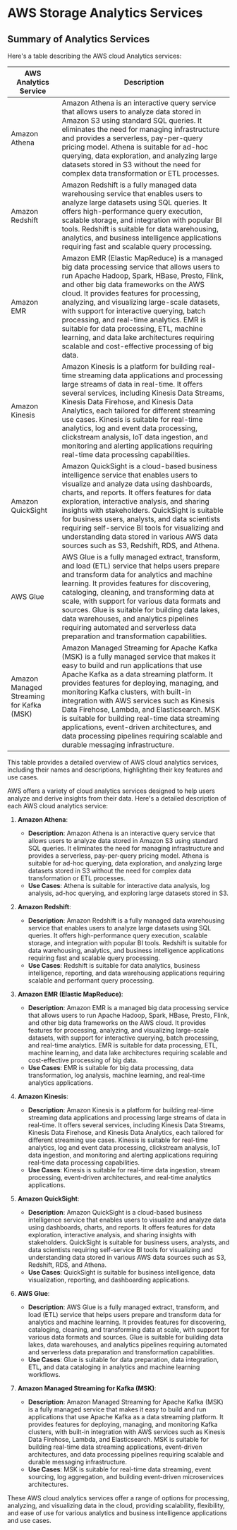 # AWS Storage Analytics Services

## Summary of Analytics Services

Here's a table describing the AWS cloud Analytics services:

| AWS Analytics Service   | Description                                                                                                                                                                                                                                                                                                                                                                                                                                                                                                                |
|-------------------------|----------------------------------------------------------------------------------------------------------------------------------------------------------------------------------------------------------------------------------------------------------------------------------------------------------------------------------------------------------------------------------------------------------------------------------------------------------------------------------------------------------------------------|
| Amazon Athena           | Amazon Athena is an interactive query service that allows users to analyze data stored in Amazon S3 using standard SQL queries. It eliminates the need for managing infrastructure and provides a serverless, pay-per-query pricing model. Athena is suitable for ad-hoc querying, data exploration, and analyzing large datasets stored in S3 without the need for complex data transformation or ETL processes.                                                                                                                                                                                                           |
| Amazon Redshift         | Amazon Redshift is a fully managed data warehousing service that enables users to analyze large datasets using SQL queries. It offers high-performance query execution, scalable storage, and integration with popular BI tools. Redshift is suitable for data warehousing, analytics, and business intelligence applications requiring fast and scalable query processing.                                                                                                                                                                                                                  |
| Amazon EMR             | Amazon EMR (Elastic MapReduce) is a managed big data processing service that allows users to run Apache Hadoop, Spark, HBase, Presto, Flink, and other big data frameworks on the AWS cloud. It provides features for processing, analyzing, and visualizing large-scale datasets, with support for interactive querying, batch processing, and real-time analytics. EMR is suitable for data processing, ETL, machine learning, and data lake architectures requiring scalable and cost-effective processing of big data.                                                                                                                    |
| Amazon Kinesis         | Amazon Kinesis is a platform for building real-time streaming data applications and processing large streams of data in real-time. It offers several services, including Kinesis Data Streams, Kinesis Data Firehose, and Kinesis Data Analytics, each tailored for different streaming use cases. Kinesis is suitable for real-time analytics, log and event data processing, clickstream analysis, IoT data ingestion, and monitoring and alerting applications requiring real-time data processing capabilities.                                                                                                              |
| Amazon QuickSight      | Amazon QuickSight is a cloud-based business intelligence service that enables users to visualize and analyze data using dashboards, charts, and reports. It offers features for data exploration, interactive analysis, and sharing insights with stakeholders. QuickSight is suitable for business users, analysts, and data scientists requiring self-service BI tools for visualizing and understanding data stored in various AWS data sources such as S3, Redshift, RDS, and Athena.                                                                                                                            |
| AWS Glue               | AWS Glue is a fully managed extract, transform, and load (ETL) service that helps users prepare and transform data for analytics and machine learning. It provides features for discovering, cataloging, cleaning, and transforming data at scale, with support for various data formats and sources. Glue is suitable for building data lakes, data warehouses, and analytics pipelines requiring automated and serverless data preparation and transformation capabilities.                                                                                                                                               |
| Amazon Managed Streaming for Kafka (MSK) | Amazon Managed Streaming for Apache Kafka (MSK) is a fully managed service that makes it easy to build and run applications that use Apache Kafka as a data streaming platform. It provides features for deploying, managing, and monitoring Kafka clusters, with built-in integration with AWS services such as Kinesis Data Firehose, Lambda, and Elasticsearch. MSK is suitable for building real-time data streaming applications, event-driven architectures, and data processing pipelines requiring scalable and durable messaging infrastructure.                                                                                                                                                             |

This table provides a detailed overview of AWS cloud analytics services, including their names and descriptions, highlighting their key features and use cases.

AWS offers a variety of cloud analytics services designed to help users analyze and derive insights from their data. Here's a detailed description of each AWS cloud analytics service:

1. **Amazon Athena**:
   - **Description**: Amazon Athena is an interactive query service that allows users to analyze data stored in Amazon S3 using standard SQL queries. It eliminates the need for managing infrastructure and provides a serverless, pay-per-query pricing model. Athena is suitable for ad-hoc querying, data exploration, and analyzing large datasets stored in S3 without the need for complex data transformation or ETL processes.
   - **Use Cases**: Athena is suitable for interactive data analysis, log analysis, ad-hoc querying, and exploring large datasets stored in S3.

2. **Amazon Redshift**:
   - **Description**: Amazon Redshift is a fully managed data warehousing service that enables users to analyze large datasets using SQL queries. It offers high-performance query execution, scalable storage, and integration with popular BI tools. Redshift is suitable for data warehousing, analytics, and business intelligence applications requiring fast and scalable query processing.
   - **Use Cases**: Redshift is suitable for data analytics, business intelligence, reporting, and data warehousing applications requiring scalable and performant query processing.

3. **Amazon EMR (Elastic MapReduce)**:
   - **Description**: Amazon EMR is a managed big data processing service that allows users to run Apache Hadoop, Spark, HBase, Presto, Flink, and other big data frameworks on the AWS cloud. It provides features for processing, analyzing, and visualizing large-scale datasets, with support for interactive querying, batch processing, and real-time analytics. EMR is suitable for data processing, ETL, machine learning, and data lake architectures requiring scalable and cost-effective processing of big data.
   - **Use Cases**: EMR is suitable for big data processing, data transformation, log analysis, machine learning, and real-time analytics applications.

4. **Amazon Kinesis**:
   - **Description**: Amazon Kinesis is a platform for building real-time streaming data applications and processing large streams of data in real-time. It offers several services, including Kinesis Data Streams, Kinesis Data Firehose, and Kinesis Data Analytics, each tailored for different streaming use cases. Kinesis is suitable for real-time analytics, log and event data processing, clickstream analysis, IoT data ingestion, and monitoring and alerting applications requiring real-time data processing capabilities.
   - **Use Cases**: Kinesis is suitable for real-time data ingestion, stream processing, event-driven architectures, and real-time analytics applications.

5. **Amazon QuickSight**:
   - **Description**: Amazon QuickSight is a cloud-based business intelligence service that enables users to visualize and analyze data using dashboards, charts, and reports. It offers features for data exploration, interactive analysis, and sharing insights with stakeholders. QuickSight is suitable for business users, analysts, and data scientists requiring self-service BI tools for visualizing and understanding data stored in various AWS data sources such as S3, Redshift, RDS, and Athena.
   - **Use Cases**: QuickSight is suitable for business intelligence, data visualization, reporting, and dashboarding applications.

6. **AWS Glue**:
   - **Description**: AWS Glue is a fully managed extract, transform, and load (ETL) service that helps users prepare and transform data for analytics and machine learning. It provides features for discovering, cataloging, cleaning, and transforming data at scale, with support for various data formats and sources. Glue is suitable for building data lakes, data warehouses, and analytics pipelines requiring automated and serverless data preparation and transformation capabilities.
   - **Use Cases**: Glue is suitable for data preparation, data integration, ETL, and data cataloging in analytics and machine learning workflows.

7. **Amazon Managed Streaming for Kafka (MSK)**:
   - **Description**: Amazon Managed Streaming for Apache Kafka (MSK) is a fully managed service that makes it easy to build and run applications that use Apache Kafka as a data streaming platform. It provides features for deploying, managing, and monitoring Kafka clusters, with built-in integration with AWS services such as Kinesis Data Firehose, Lambda, and Elasticsearch. MSK is suitable for building real-time data streaming applications, event-driven architectures, and data processing pipelines requiring scalable and durable messaging infrastructure.
   - **Use Cases**: MSK is suitable for real-time data streaming, event sourcing, log aggregation, and building event-driven microservices architectures.

These AWS cloud analytics services offer a range of options for processing, analyzing, and visualizing data in the cloud, providing scalability, flexibility, and ease of use for various analytics and business intelligence applications and use cases.

 
